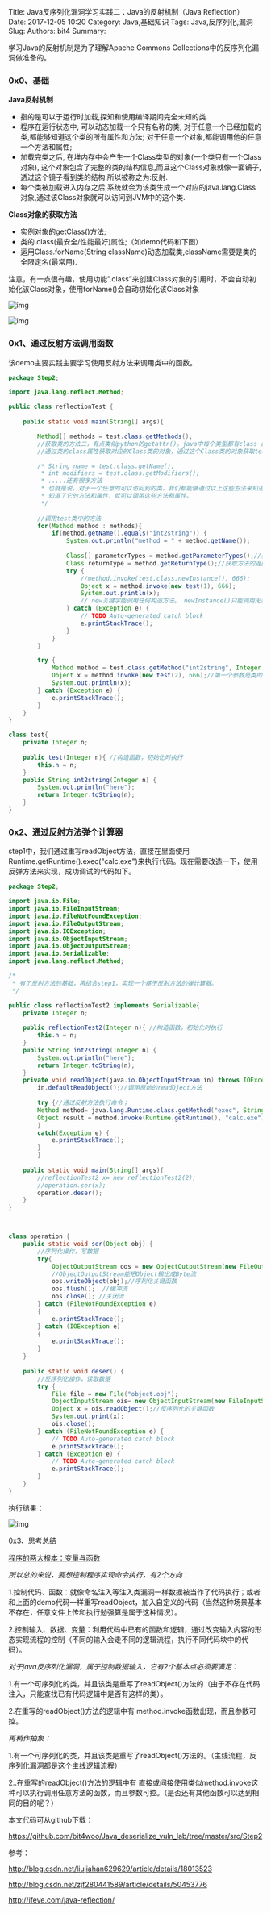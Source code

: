 Title: Java反序列化漏洞学习实践二：Java的反射机制（Java Reflection）
Date: 2017-12-05 10:20
Category: Java,基础知识
Tags: Java,反序列化,漏洞
Slug: 
Authors: bit4
Summary: 

学习Java的反射机制是为了理解Apache Commons Collections中的反序列化漏洞做准备的。

 

### 0x0、基础

 

**Java反射机制**

 

- 指的是可以于运行时加载,探知和使用编译期间完全未知的类.
- 程序在运行状态中, 可以动态加载一个只有名称的类, 对于任意一个已经加载的类,都能够知道这个类的所有属性和方法; 对于任意一个对象,都能调用他的任意一个方法和属性;
- 加载完类之后, 在堆内存中会产生一个Class类型的对象(一个类只有一个Class对象), 这个对象包含了完整的类的结构信息,而且这个Class对象就像一面镜子,透过这个镜子看到类的结构,所以被称之为:反射.
- 每个类被加载进入内存之后,系统就会为该类生成一个对应的java.lang.Class对象,通过该Class对象就可以访问到JVM中的这个类.

**Class对象的获取方法**

- 实例对象的getClass()方法;
- 类的.class(最安全/性能最好)属性;（如demo代码和下图）
- 运用Class.forName(String className)动态加载类,className需要是类的全限定名(最常用).

注意，有一点很有趣，使用功能”.class”来创建Class对象的引用时，不会自动初始化该Class对象，使用forName()会自动初始化该Class对象

![img](img/JavaDeserStep2/1.png)

![img](file:///C:/Users/Jax/AppData/Local/Temp/enhtmlclip/Image(2).png)

 

### 0x1、通过反射方法调用函数

 

该demo主要实践主要学习使用反射方法来调用类中的函数。

 

```java
package Step2;

import java.lang.reflect.Method;

public class reflectionTest {
	
	public static void main(String[] args){

		Method[] methods = test.class.getMethods();
		//获取类的方法二，有点类似python的getattr()。java中每个类型都有class 属性
		//通过类的class属性获取对应的Class类的对象，通过这个Class类的对象获取test类中的方法集合

		/* String name = test.class.getName();
		 * int modifiers = test.class.getModifiers();
		 * .....还有很多方法
		 * 也就是说，对于一个任意的可以访问到的类，我们都能够通过以上这些方法来知道它的所有的方法和属性；
		 * 知道了它的方法和属性，就可以调用这些方法和属性。
		 */
		
		//调用test类中的方法
		for(Method method : methods){
		    if(method.getName().equals("int2string")) {
		    	System.out.println("method = " + method.getName());
		    	
		    	Class[] parameterTypes = method.getParameterTypes();//获取方法的参数
		    	Class returnType = method.getReturnType();//获取方法的返回类型
		    	try {
		    		//method.invoke(test.class.newInstance(), 666);
		    		Object x = method.invoke(new test(1), 666);
		    		System.out.println(x);
		    		// new关键字能调用任何构造方法。 newInstance()只能调用无参构造方法。
				} catch (Exception e) {
					// TODO Auto-generated catch block
					e.printStackTrace();
				}
		    }
		}

		try {
			Method method = test.class.getMethod("int2string", Integer.class);
			Object x = method.invoke(new test(2), 666);//第一个参数是类的对象。第二参数是函数的参数
			System.out.println(x);
		} catch (Exception e) {
			e.printStackTrace();
		}
	}
}

class test{
	private Integer n;  
    
    public test(Integer n){ //构造函数，初始化时执行
    	this.n = n;
    }
    public String int2string(Integer n) {
    	System.out.println("here");
    	return Integer.toString(n);
    }
}
```



### 0x2、通过反射方法弹个计算器

 

step1中，我们通过重写readObject方法，直接在里面使用Runtime.getRuntime().exec("calc.exe")来执行代码。现在需要改造一下，使用反弹方法来实现，成功调试的代码如下。

```java
package Step2;

import java.io.File;
import java.io.FileInputStream;
import java.io.FileNotFoundException;
import java.io.FileOutputStream;
import java.io.IOException;
import java.io.ObjectInputStream;
import java.io.ObjectOutputStream;
import java.io.Serializable;
import java.lang.reflect.Method;

/*
 * 有了反射方法的基础，再结合step1，实现一个基于反射方法的弹计算器。
 */

public class reflectionTest2 implements Serializable{
	private Integer n;  
    
    public reflectionTest2(Integer n){ //构造函数，初始化时执行
    	this.n = n;
    }
    public String int2string(Integer n) {
    	System.out.println("here");
    	return Integer.toString(n);
    }
    private void readObject(java.io.ObjectInputStream in) throws IOException,ClassNotFoundException{
    	in.defaultReadObject();//调用原始的readOject方法
    	
    	try {//通过反射方法执行命令；
    	Method method= java.lang.Runtime.class.getMethod("exec", String.class);
    	Object result = method.invoke(Runtime.getRuntime(), "calc.exe");    
    	}
    	catch(Exception e) {
    		e.printStackTrace();
    	}
    	}
	
	public static void main(String[] args){
		//reflectionTest2 x= new reflectionTest2(2);
		//operation.ser(x);
		operation.deser();
	}
}



class operation {
	public static void ser(Object obj) {
		//序列化操作，写数据
		try{
	        ObjectOutputStream oos = new ObjectOutputStream(new FileOutputStream("object.obj"));
	        //ObjectOutputStream能把Object输出成Byte流
	        oos.writeObject(obj);//序列化关键函数
	        oos.flush();  //缓冲流 
	        oos.close(); //关闭流
	    } catch (FileNotFoundException e) 
	    {        
	        e.printStackTrace();
	    } catch (IOException e) 
	    {
	        e.printStackTrace();
	    }
	}
	
	public static void deser() {
		//反序列化操作，读取数据
		try {
			File file = new File("object.obj");
			ObjectInputStream ois= new ObjectInputStream(new FileInputStream(file));
			Object x = ois.readObject();//反序列化的关键函数
			System.out.print(x);
			ois.close();
		} catch (FileNotFoundException e) {
			// TODO Auto-generated catch block
			e.printStackTrace();
		} catch (Exception e) {
			// TODO Auto-generated catch block
			e.printStackTrace();
		}
	}
}
```

执行结果：

![img](img/JavaDeserStep2/2.png)

0x3、思考总结

 

<u>程序的两大根本：变量与函数</u>

*所以总的来说，要想控制程序实现命令执行，有2个方向*：

1.控制代码、函数：就像命名注入等注入类漏洞一样数据被当作了代码执行；或者和上面的demo代码一样重写readObject，加入自定义的代码（当然这种场景基本不存在，任意文件上传和执行勉强算是属于这种情况）。

2.控制输入、数据、变量：利用代码中已有的函数和逻辑，通过改变输入内容的形态实现流程的控制（不同的输入会走不同的逻辑流程，执行不同代码块中的代码）。

 

*对于java反序列化漏洞，属于控制数据输入，它有2个基本点必须要满足*：

1.有一个可序列化的类，并且该类是重写了readObject()方法的（由于不存在代码注入，只能查找已有代码逻辑中是否有这样的类）。

2.在重写的readObject()方法的逻辑中有 method.invoke函数出现，而且参数可控。

 

*再稍作抽象：*

1.有一个可序列化的类，并且该类是重写了readObject()方法的。（主线流程，反序列化漏洞都是这个主线逻辑流程）

2..在重写的readObject()方法的逻辑中有 直接或间接使用类似method.invoke这种可以执行调用任意方法的函数，而且参数可控。（是否还有其他函数可以达到相同的目的呢？）



本文代码可从github下载：

 

<https://github.com/bit4woo/Java_deserialize_vuln_lab/tree/master/src/Step2>

 

参考：

<http://blog.csdn.net/liujiahan629629/article/details/18013523>

<http://blog.csdn.net/zjf280441589/article/details/50453776>

<http://ifeve.com/java-reflection/>
